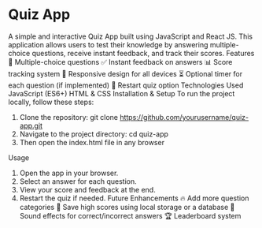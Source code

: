 # Quiz App
A simple and interactive Quiz App built using JavaScript and React JS. This application allows users to test their knowledge by answering multiple-choice questions, receive instant feedback, and track their scores.
Features
📝 Multiple-choice questions
✅ Instant feedback on answers
📊 Score tracking system
🎨 Responsive design for all devices
⏳ Optional timer for each question (if implemented)
🔄 Restart quiz option
Technologies Used
JavaScript (ES6+)
HTML & CSS
Installation & Setup
To run the project locally, follow these steps:

1. Clone the repository:
    git clone https://github.com/yourusername/quiz-app.git
2. Navigate to the project directory:
    cd quiz-app
3. Then open the index.html file in any browser

Usage
1. Open the app in your browser.
2. Select an answer for each question.
3. View your score and feedback at the end.
4. Restart the quiz if needed.
Future Enhancements
🔥 Add more question categories
💾 Save high scores using local storage or a database
🎵 Sound effects for correct/incorrect answers
🏆 Leaderboard system